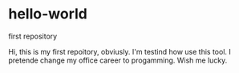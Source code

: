 # hello-world
first repository

Hi, this is my first repoitory, obviusly. I'm testind how use this tool.
I pretende change my office career to progamming. 
Wish me lucky.

